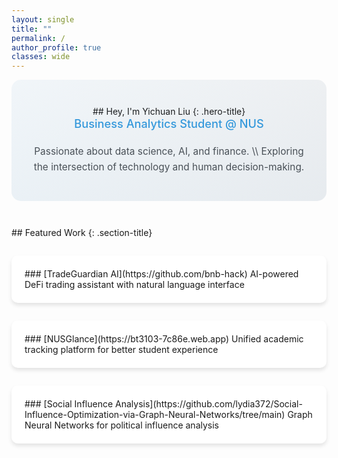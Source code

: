 ```yaml
---
layout: single
title: ""
permalink: /
author_profile: true
classes: wide
---
```


<style>
.author__avatar {
  display: block;
  width: 100%;
  max-width: 200px;
  margin: 0 auto 1em;
}

.author__avatar img {
  max-width: 200px;
  border-radius: 50%;
  border: 3px solid #fff;
  box-shadow: 0 0 10px rgba(0,0,0,0.1);
}

.sidebar.sticky {
  opacity: 1 !important;
  -webkit-transition: opacity 0.75s ease-in-out;
  transition: opacity 0.75s ease-in-out;
}

@media (min-width: 64em) {
  .author__avatar {
    display: block;
    width: auto;
    max-width: 250px;
    margin: 0 auto 1em;
  }

  .author__avatar img {
    max-width: 250px;
    padding: 5px;
  }
}
</style>

<div class="hero-section" markdown="1">
## Hey, I'm Yichuan Liu
{: .hero-title}

<div class="hero-subtitle" markdown="1">
Business Analytics Student @ NUS
</div>

<div class="hero-description" markdown="1">
Passionate about data science, AI, and finance. \\
Exploring the intersection of technology and human decision-making.
</div>
</div>

<div class="featured-work" markdown="1">
## Featured Work
{: .section-title}

<div class="project-grid" markdown="1">
<div class="project-card" markdown="1">
### [TradeGuardian AI](https://github.com/bnb-hack)
AI-powered DeFi trading assistant with natural language interface
</div>

<div class="project-card" markdown="1">
### [NUSGlance](https://bt3103-7c86e.web.app)
Unified academic tracking platform for better student experience
</div>

<div class="project-card" markdown="1">
### [Social Influence Analysis](https://github.com/lydia372/Social-Influence-Optimization-via-Graph-Neural-Networks/tree/main)
Graph Neural Networks for political influence analysis
</div>
</div>
</div>

<style>
.hero-section {
  padding: 6em 0;
  padding: 3em 2em;
  background: linear-gradient(135deg, #f8f9fa 0%, #e9ecef 100%);
  border-radius: 15px;
  margin-bottom: 4em;
  margin-bottom: 3em;
  text-align: center;
  position: relative;
  overflow: hidden;
  max-width: 800px;
  margin-left: auto;
  margin-right: auto;
}

.hero-section::before {
  content: '';
  position: absolute;
  top: 0;
  left: 0;
  right: 0;
  bottom: 0;
  background: linear-gradient(45deg, rgba(52, 152, 219, 0.05) 0%, rgba(52, 152, 219, 0) 100%);
  z-index: 1;
}

.hero-title {
  font-size: 3.5em;
  font-size: 2.8em;
  font-weight: 700;
  color: #2c3e50;
  margin-bottom: 0.3em;
  letter-spacing: -0.02em;
  line-height: 1.2;
  position: relative;
  z-index: 2;
}

.hero-subtitle {
  font-size: 1.5em;
  font-size: 1.3em;
  color: #3498db;
  margin-bottom: 1.5em;
  margin-bottom: 1.2em;
  font-weight: 500;
  position: relative;
  z-index: 2;
}

.hero-description {
  font-size: 1.2em;
  font-size: 1.1em;
  color: #495057;
  max-width: 600px;
  max-width: 500px;
  margin: 0 auto;
  line-height: 1.8;
  line-height: 1.6;
  position: relative;
  z-index: 2;
}

.text-center {
  text-align: center;
}

.section-title {
  color: #2c3e50;
  border-bottom: 2px solid #3498db;
  padding-bottom: 0.3em;
  margin-bottom: 1.5em;
}

.project-grid {
  display: grid;
  grid-template-columns: repeat(auto-fit, minmax(300px, 1fr));
  gap: 2em;
  margin-top: 2em;
}

.project-card {
  background: white;
  padding: 1.5em;
  border-radius: 10px;
  box-shadow: 0 4px 6px rgba(0,0,0,0.1);
  transition: transform 0.2s ease, box-shadow 0.2s ease;
}

.project-card:hover {
  transform: translateY(-5px);
  box-shadow: 0 6px 12px rgba(0,0,0,0.15);
}

.project-card h3 {
  margin-top: 0;
  color: #2c3e50;
}

.project-card a {
  color: #3498db;
  text-decoration: none;
}

.project-card a:hover {
  text-decoration: underline;
}

@media (max-width: 768px) {
  .hero-section {
    padding: 4em 1em;
    padding: 2em 1em;
  }

  .hero-title {
    font-size: 2.5em;
    font-size: 2em;
  }

  .hero-subtitle {
    font-size: 1.2em;
    font-size: 1.1em;
  }

  .hero-description {
    font-size: 1em;
    max-width: 100%;
  }

  .project-grid {
    grid-template-columns: 1fr;
  }
}
</style>